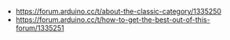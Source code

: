 - https://forum.arduino.cc/t/about-the-classic-category/1335250
- https://forum.arduino.cc/t/how-to-get-the-best-out-of-this-forum/1335251
